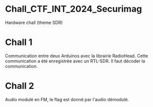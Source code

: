 # Chall_CTF_INT_2024_Securimag
Hardware chall (theme SDR)

# Chall 1
Communication entre deux Arduinos avec la librairie RadioHead. Cette communication a été enregistrée avec un RTL-SDR. Il faut décoder la communication.

# Chall 2
Audio modulé en FM, le flag est donné par l'audio démodulé.
